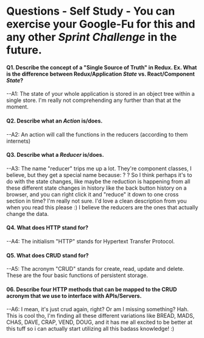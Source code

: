 # Questions - Self Study - You can exercise your Google-Fu for this and any other _Sprint Challenge_ in the future.

#### Q1. Describe the concept of a "Single Source of Truth" in Redux. Ex. What is the difference between Redux/Application _State_ vs. React/Component _State_?
--A1: The state of your whole application is stored in an object tree within a single store. I'm really not comprehending any further than that at the moment.

#### Q2. Describe what an _Action_ is/does.
--A2: An action will call the functions in the reducers (according to them internets)

#### Q3. Describe what a _Reducer_ is/does.
--A3: The name "reducer" trips me up a lot. They're component classes, I believe, but they get a special name because: ? ?  So I think perhaps it's to do with the state changes, like maybe the reduction is happening from all these different state changes in history like the back button history on a browser, and you can right click it and "reduce" it down to one cross section in time? I'm really not sure. I'd love a clean description from you when you read this please   :)  I believe the reducers are the ones that actually change the data. 

#### Q4. What does HTTP stand for? 
--A4: The initialism "HTTP" stands for Hypertext Transfer Protocol. 

#### Q5. What does CRUD stand for? 

--A5: The acronym "CRUD" stands for create, read, update and delete. These are the four basic functions of persistent storage. 

#### 06. Describe four HTTP methods that can be mapped to the CRUD acronym that we use to interface with APIs/Servers.

--A6: I mean, it's just crud again, right? Or am I missing something? Hah. This is cool tho, I'm finding all these different variations like BREAD, MADS, CHAS, DAVE, CRAP, VEND, DOUG, and it has me all excited to be better at this tuff so i can actually start utilizing all this badass knowledge!  :)